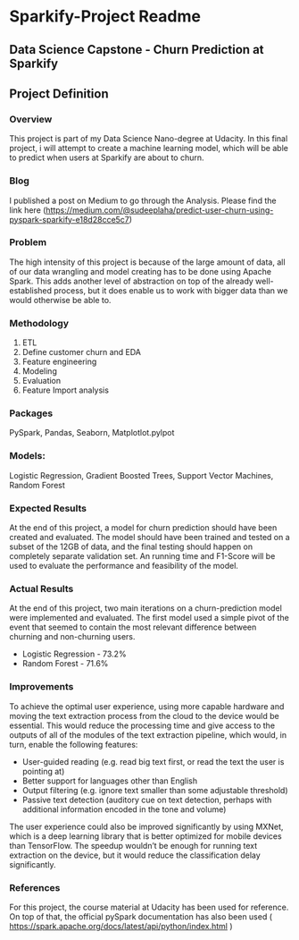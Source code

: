 # Sparkify-Project Readme
## Data Science Capstone - Churn Prediction at Sparkify
## Project Definition
### Overview
This project is part of my Data Science Nano-degree at Udacity. In this final project, i will attempt to create a machine learning model, which will be able to predict when users at Sparkify are about to churn.

### Blog
I published a post on Medium to go through the Analysis. Please find the link here
(https://medium.com/@sudeeplaha/predict-user-churn-using-pyspark-sparkify-e18d28cce5c7)

### Problem
The high intensity of this project is because of the large amount of data, all of our data wrangling and model creating has to be done using Apache Spark. This adds another level of abstraction on top of the already well-established process, but it does enable us to work with bigger data than we would otherwise be able to.

### Methodology
1. ETL
2. Define customer churn and EDA
3. Feature engineering
4. Modeling
5. Evaluation
6. Feature Import analysis

### Packages
PySpark, Pandas, Seaborn, Matplotlot.pylpot

### Models:
Logistic Regression, Gradient Boosted Trees, Support Vector Machines, Random Forest

### Expected Results
At the end of this project, a model for churn prediction should have been created and evaluated. The model should have been trained and tested on a subset of the 12GB of data, and the final testing should happen on completely separate validation set. An running time and F1-Score will be used to evaluate the performance and feasibility of the model.

### Actual Results

At the end of this project, two main iterations on a churn-prediction model were implemented and evaluated. The first model used a simple pivot of the event that seemed to contain the most relevant difference between churning and non-churning users.

- Logistic Regression - 73.2%
- Random Forest - 71.6%

### Improvements

To achieve the optimal user experience, using more capable hardware and moving the text extraction process from the cloud to the device would be essential. This would reduce the processing time and give access to the outputs of all of the modules of the text extraction pipeline, which would, in turn, enable the following features:

- User-guided reading (e.g. read big text first, or read the text the user is pointing at)
- Better support for languages other than English
- Output filtering (e.g. ignore text smaller than some adjustable threshold)
- Passive text detection (auditory cue on text detection, perhaps with additional information encoded in the tone and volume)

The user experience could also be improved significantly by using MXNet, which is a deep learning library that is better optimized for mobile devices than TensorFlow. The speedup wouldn’t be enough for running text extraction on the device, but it would reduce the classification delay significantly.

### References
For this project, the course material at Udacity has been used for reference. On top of that, the official pySpark documentation has also been used ( https://spark.apache.org/docs/latest/api/python/index.html )

